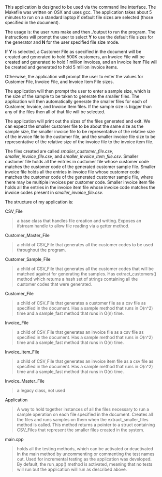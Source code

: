 This application is designed to be used via the command line interface. The Makefile was written on OSX and uses gcc. The application takes about 5 minutes to run on a standard laptop if default file sizes are selected (those specified in the document).

The usage is: the user runs make and then ./output to run the program. The instructions will prompt the user to select **Y** to use the default file sizes for the generator and **N** for the user specified file size mode.

If **Y** is selected, a Customer File as specified in the document will be created and generated to hold 500K customers, an Invoice File will be created and generated to hold 1 million invoices, and an Invoice Item File will be created and generated to hold 5 million invoice items. 

Otherwise, the application will prompt the user to enter the values for Customer File, Invoice File, and Invoice Item File sizes.

The application will then prompt the user to enter a sample size, which is the size of the sample to be taken to generate the smaller files. The application will then automatically generate the smaller files for each of Customer, Invoice, and Invoice Item files. If the sample size is bigger than any of the files then all of that file will be selected.

The application will print out the sizes of the files generated and exit. We can expect the smaller customer file to be about the same size as the sample size, the smaller invoice file to be representative of the relative size of the invoice file to the customer file, and the smaller invoice file size to be representative of the relative size of the invoice file to the invoice item file. 

The files created are called *smaller_customer_file.csv*, *smaller_invoice_file.csv*, and *smaller_invoice_item_file.csv*. Smaller customer file holds all the entries in customer file whose customer code matches the customer code of the generated customer sample file. Smaller invoice file holds all the entries in invoice file whose customer code matches the customer code of the generated customer sample file, where there may be multiple invoices per customer code. Smaller invoice item file holds all the entries in the invoice item file whose invoice code matches the invoice codes present in *smaller_invoice_file.csv*.

The structure of my application is:

CSV_File
>a base class that handles file creation and writing. Exposes an ifstream handle to allow file reading via a getter method.

Customer_Master_File
>a child of CSV_File that generates all the customer codes to be used throughout the program.

Customer_Sample_File
>a child of CSV_File that generates all the customer codes that will be matched against for generating the samples. Has extract_customers() method which returns a hash set of strings containing all the customer codes that were generated.

Customer_File
>a child of CSV_File that generates a customer file as a csv file as specified in the document. Has a sample method that runs in O(n^2) time and a sample_fast method that runs in O(n) time.

Invoice_File
>a child of CSV_File that generates an invoice file as a csv file as specified in the document. Has a sample method that runs in O(n^2) time and a sample_fast method that runs in O(n) time.

Invoice_Item_File
>a child of CSV_File that generates an invoice item file as a csv file as specified in the document. Has a sample method that runs in O(n^2) time and a sample_fast method that runs in O(n) time.

Invoice_Master_File
>a legacy class, not used

Application
>A way to hold together instances of all the files necessary to run a sample operation on each file specified in the document. Creates all the files and runs samples on them when the extract_smaller_files method is called. This method returns a pointer to a struct containing CSV_Files that represent the smaller files created in the system.

main.cpp
>holds all the testing methods, which can be activated or deactivated in the main method by uncommenting or commenting the test names out. Used for incremental testing as the application was developed. By default, the run_app() method is activated, meaning that no tests will run but the application will run as described above.
